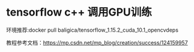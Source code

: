 
# tensorflow c++ 调用GPU训练

环境推荐:docker pull baligica/tensorflow_1.15.2_cuda_10.1_opencvdeps

教程参考文档：https://mp.csdn.net/mp_blog/creation/success/124159957

